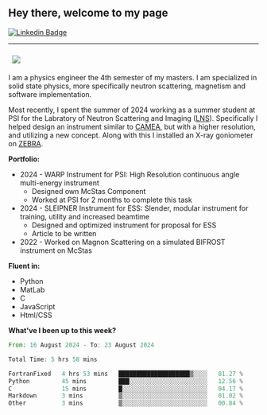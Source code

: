 ## Hey there, welcome to my page

[![Linkedin Badge](https://img.shields.io/badge/-LinkedIn-0e76a8?style=flat-square&logo=Linkedin&logoColor=white)](https://www.linkedin.com/in/nicolai-amin-5156b9230/)

---

###  &nbsp; ![](https://visitor-badge.glitch.me/badge?page_id=nicolai3008/nicolai3008)

I am a physics engineer the 4th semester of my masters. I am specialized in solid state physics, more specifically neutron scattering, magnetism and software implementation.

Most recently, I spent the summer of 2024 working as a summer student at PSI for the Labratory of Neutron Scattering and Imaging ([LNS](https://www.psi.ch/en/lns)). Specifically I helped design an instrument similar to [CAMEA](https://www.psi.ch/en/sinq/camea), but with a higher resolution, and utilizing a new concept. Along with this I installed an X-ray goniometer on [ZEBRA](https://www.psi.ch/en/sinq/zebra).

**Portfolio:**
- 2024 - WARP Instrument for PSI: High Resolution continuous angle multi-energy instrument
  - Designed own McStas Component
  - Worked at PSI for 2 months to complete this task
- 2024 - SLEIPNER Instrument for ESS: Slender, modular instrument for training, utility and increased beamtime
  - Designed and optimized instrument for proposal for ESS
  - Article to be written
- 2022 - Worked on Magnon Scattering on a simulated BIFROST instrument on McStas

**Fluent in:**

- Python
- MatLab
- C
- JavaScript
- Html/CSS

**What've I been up to this week?**

<!--START_SECTION:waka-->

```rust
From: 16 August 2024 - To: 23 August 2024

Total Time: 5 hrs 58 mins

FortranFixed   4 hrs 53 mins   ████████████████████▒░░░░   81.27 %
Python         45 mins         ███░░░░░░░░░░░░░░░░░░░░░░   12.56 %
C              15 mins         █░░░░░░░░░░░░░░░░░░░░░░░░   04.17 %
Markdown       3 mins          ▒░░░░░░░░░░░░░░░░░░░░░░░░   01.02 %
Other          3 mins          ▒░░░░░░░░░░░░░░░░░░░░░░░░   00.84 %
```

<!--END_SECTION:waka-->
